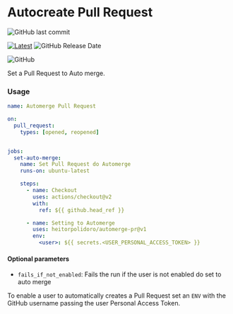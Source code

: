 # Autocreate Pull Request
![GitHub last commit](https://img.shields.io/github/last-commit/heitorpolidoro/automerge-pr)

[![Latest](https://img.shields.io/github/release/heitorpolidoro/automerge-pr.svg?label=latest)](https://github.com/heitorpolidoro/automerge-pr/releases/latest)
![GitHub Release Date](https://img.shields.io/github/release-date/heitorpolidoro/automerge-pr)

![GitHub](https://img.shields.io/github/license/heitorpolidoro/automerge-pr)

Set a Pull Request to Auto merge.

### Usage
```yaml
name: Automerge Pull Request

on:
  pull_request:
    types: [opened, reopened]


jobs:
  set-auto-merge:
    name: Set Pull Request do Automerge
    runs-on: ubuntu-latest

    steps:
      - name: Checkout
        uses: actions/checkout@v2
        with:
          ref: ${{ github.head_ref }}

      - name: Setting to Automerge
        uses: heitorpolidoro/automerge-pr@v1
        env:
          <user>: ${{ secrets.<USER_PERSONAL_ACCESS_TOKEN> }}
```
#### Optional parameters
- `fails_if_not_enabled`: Fails the run if the user is not enabled do set to auto merge

To enable a user to automatically creates a Pull Request set an `ENV` with the GitHub username passing the user Personal Access Token.